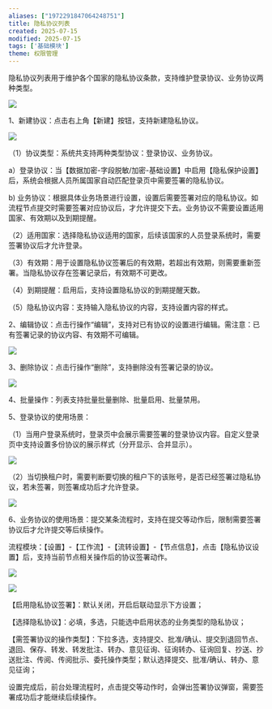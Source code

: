 ```yaml
---
aliases: ["1972291847064248751"]
title: 隐私协议列表
created: 2025-07-15
modified: 2025-07-15
tags: ['基础模块']
theme: 权限管理
---
```


隐私协议列表用于维护各个国家的隐私协议条款，支持维护登录协议、业务协议两种类型。

![](https://myhelpdoc.oss-cn-heyuan.aliyuncs.com/mdimages/9dbcc6e72dadd8af01f4407533c90c5b.jpg)

1、新建协议：点击右上角【新建】按钮，支持新建隐私协议。

![](https://myhelpdoc.oss-cn-heyuan.aliyuncs.com/mdimages/53549d24aadb23aca68852e6b88e8f59.jpg)

（1）协议类型：系统共支持两种类型协议：登录协议、业务协议。

a）登录协议：当【数据加密-字段脱敏/加密-基础设置】中启用【隐私保护设置】后，系统会根据人员所属国家自动匹配登录页中需要签署的隐私协议。

b) 业务协议：根据具体业务场景进行设置，设置后需要签署对应的隐私协议。如流程节点提交时需要签署对应协议后，才允许提交下去。业务协议不需要设置适用国家、有效期以及到期提醒。

（2）适用国家：选择隐私协议适用的国家，后续该国家的人员登录系统时，需要签署协议后才允许登录。

（3）有效期：用于设置隐私协议签署后的有效期，若超出有效期，则需要重新签署。当隐私协议存在签署记录后，有效期不可更改。

（4）到期提醒：启用后，支持设置隐私协议的到期提醒天数。

（5）隐私协议内容：支持输入隐私协议的内容，支持设置内容的样式。

2、编辑协议：点击行操作“编辑”，支持对已有协议的设置进行编辑。需注意：已有签署记录的协议内容、有效期不可编辑。

![](https://myhelpdoc.oss-cn-heyuan.aliyuncs.com/mdimages/0989e30252218a0e7802547fb5d62983.jpg)

3、删除协议：点击行操作“删除”，支持删除没有签署记录的协议。

![](https://myhelpdoc.oss-cn-heyuan.aliyuncs.com/mdimages/b7afb56f1b5b1d4332d278fd21f9e79a.jpg)

4、批量操作：列表支持批量批量删除、批量启用、批量禁用。

5、登录协议的使用场景：

（1）当用户登录系统时，登录页中会展示需要签署的登录协议内容。自定义登录页中支持设置多份协议的展示样式（分开显示、合并显示）。

![](https://myhelpdoc.oss-cn-heyuan.aliyuncs.com/mdimages/6ad836471fa24d2a5bcea36eebe48822.jpg)

（2）当切换租户时，需要判断要切换的租户下的该账号，是否已经签署过隐私协议，若未签署，则签署成功后才允许登录。

![](https://myhelpdoc.oss-cn-heyuan.aliyuncs.com/mdimages/3bfe7e021783a845e61abfa0edbea781.jpg)

6、业务协议的使用场景：提交某条流程时，支持在提交等动作后，限制需要签署协议后才允许提交等后续操作。

流程模块：【设置】-【工作流】-【流转设置】-【节点信息】，点击【隐私协议设置】后，支持当前节点相关操作后的协议签署动作。

![](https://myhelpdoc.oss-cn-heyuan.aliyuncs.com/mdimages/5375a5bfcd889104a7c5780bb64a2dd2.jpg)

![](https://myhelpdoc.oss-cn-heyuan.aliyuncs.com/mdimages/27f8fa8c3216aba6547ac2b85b529425.jpg)

【启用隐私协议签署】：默认关闭，开启后联动显示下方设置；

【选择隐私协议】：必填，多选，只能选中启用状态的业务类型的隐私协议；

【需签署协议的操作类型】：下拉多选，支持提交、批准/确认、提交到退回节点、退回、保存、转发、转发批注、转办、意见征询、征询转办、征询回复、抄送、抄送批注、传阅、传阅批示、委托操作类型；默认选择提交、批准/确认、转办、意见征询；

设置完成后，前台处理流程时，点击提交等动作时，会弹出签署协议弹窗，需要签署成功后才能继续后续操作。

